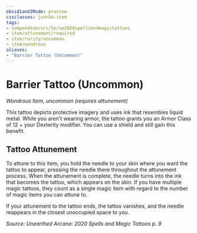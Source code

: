 ```yaml
---
obsidianUIMode: preview
cssclasses: json5e-item
tags:
- compendium/src/5e/ua2020spellsandmagictattoos
- item/attunement/required
- item/rarity/uncommon
- item/wondrous
aliases: 
- "Barrier Tattoo (Uncommon)"
---
```

# Barrier Tattoo (Uncommon)
*Wondrous Item, uncommon (requires attunement)*  


This tattoo depicts protective imagery and uses ink that resembles liquid metal. While you aren't wearing armor, the tattoo grants you an Armor Class of 12 + your Dexterity modifier. You can use a shield and still gain this benefit.

## Tattoo Attunement

To attune to this item, you hold the needle to your skin where you want the tattoo to appear, pressing the needle there throughout the attunement process. When the attunement is complete, the needle turns into the ink that becomes the tattoo, which appears on the skin. If you have multiple magic tattoos, they count as a single magic item with regard to the number of magic items you can attune to.

If your attunement to the tattoo ends, the tattoo vanishes, and the needle reappears in the closest unoccupied space to you.

*Source: Unearthed Arcana: 2020 Spells and Magic Tattoos p. 9*